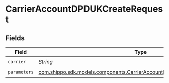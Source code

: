# CarrierAccountDPDUKCreateRequest


## Fields

| Field                                                                                                                                                | Type                                                                                                                                                 | Required                                                                                                                                             | Description                                                                                                                                          | Example                                                                                                                                              |
| ---------------------------------------------------------------------------------------------------------------------------------------------------- | ---------------------------------------------------------------------------------------------------------------------------------------------------- | ---------------------------------------------------------------------------------------------------------------------------------------------------- | ---------------------------------------------------------------------------------------------------------------------------------------------------- | ---------------------------------------------------------------------------------------------------------------------------------------------------- |
| `carrier`                                                                                                                                            | *String*                                                                                                                                             | :heavy_check_mark:                                                                                                                                   | N/A                                                                                                                                                  | dpd_uk                                                                                                                                               |
| `parameters`                                                                                                                                         | [com.shippo.sdk.models.components.CarrierAccountDPDUKCreateRequestParameters](../../models/components/CarrierAccountDPDUKCreateRequestParameters.md) | :heavy_check_mark:                                                                                                                                   | N/A                                                                                                                                                  |                                                                                                                                                      |